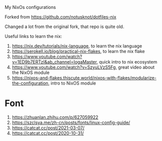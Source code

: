 My NixOs configurations

Forked from https://github.com/notusknot/dotfiles-nix

Changed a lot from the original fork, that repo is quite old.

Useful links to learn the nix:

1. https://nix.dev/tutorials/nix-language, to learn the nix language
2. https://serokell.io/blog/practical-nix-flakes, to learn the nix flake
3. https://www.youtube.com/watch?v=1ED9b7ERTzI&ab_channel=IogaMaster, quick intro to nix ecosystem
4. https://www.youtube.com/watch?v=SzyuLVzS5Fg, great video about the NixOS module
5. https://nixos-and-flakes.thiscute.world/nixos-with-flakes/modularize-the-configuration, intro to NixOS module

# Font

1. https://zhuanlan.zhihu.com/p/627059922
2. https://szclsya.me/zh-cn/posts/fonts/linux-config-guide/
3. https://catcat.cc/post/2021-03-07/
4. https://catcat.cc/post/2020-10-31/
